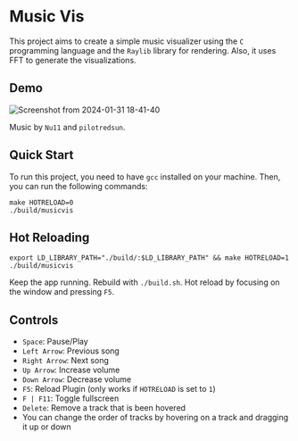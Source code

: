 # Music Vis

This project aims to create a simple music visualizer using the `C` programming language and the `Raylib` library for rendering. Also, it uses FFT to generate the visualizations.

## Demo

![Screenshot from 2024-01-31 18-41-40](https://github.com/Deezzir/MusicVis/assets/55366304/db2353d1-4137-444d-8b14-a04f45eda571)

Music by `Nu11` and `pilotredsun`.

## Quick Start

To run this project, you need to have `gcc` installed on your machine. Then, you can run the following commands:

```console
make HOTRELOAD=0
./build/musicvis
```

## Hot Reloading

```console
export LD_LIBRARY_PATH="./build/:$LD_LIBRARY_PATH" && make HOTRELOAD=1
./build/musicvis
```

Keep the app running. Rebuild with `./build.sh`. Hot reload by focusing on the window and pressing `F5`.

## Controls

- `Space`: Pause/Play
- `Left Arrow`: Previous song
- `Right Arrow`: Next song
- `Up Arrow`: Increase volume
- `Down Arrow`: Decrease volume
- `F5`: Reload Plugin (only works if `HOTRELOAD` is set to `1`)
- `F | F11`: Toggle fullscreen
- `Delete`: Remove a track that is been hovered
- You can change the order of tracks by hovering on a track and dragging it up or down

